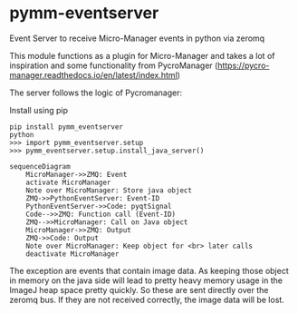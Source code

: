# pymm-eventserver
Event Server to receive Micro-Manager events in python via zeromq

This module functions as a plugin for Micro-Manager and takes a lot of inspiration and some
functionality from PycroManager (https://pycro-manager.readthedocs.io/en/latest/index.html)

The server follows the logic of Pycromanager:

Install using pip
```
pip install pymm_eventserver
python
>>> import pymm_eventserver.setup
>>> pymm_eventserver.setup.install_java_server()
```


```mermaid
sequenceDiagram
    MicroManager->>ZMQ: Event
    activate MicroManager
    Note over MicroManager: Store java object
    ZMQ->>PythonEventServer: Event-ID
    PythonEventServer->>Code: pyqtSignal
    Code-->>ZMQ: Function call (Event-ID)
    ZMQ-->>MicroManager: Call on Java object
    MicroManager->>ZMQ: Output
    ZMQ->>Code: Output
    Note over MicroManager: Keep object for <br> later calls
    deactivate MicroManager
```

The exception are events that contain image data. As keeping those object in memory on the java
side will lead to pretty heavy memory usage in the ImageJ heap space pretty quickly. So these are
sent directly over the zeromq bus. If they are not received correctly, the image data will be lost.